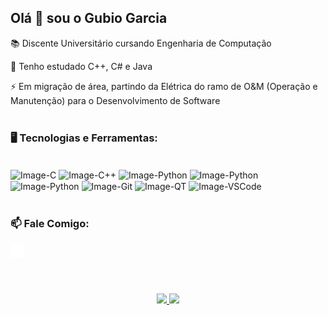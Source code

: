## Olá 👋 sou o Gubio Garcia

📚 Discente Universitário cursando Engenharia de Computação

🔭 Tenho estudado C++, C# e Java 

⚡ Em migração de área, partindo da Elétrica do ramo de O&M (Operação e Manutenção) para o Desenvolvimento de Software
</br>
</br>

### 🖥️ Tecnologias e Ferramentas:
<div style="display: inline_block"><br>
  <img align="center" alt="Image-C" height="35" width="45" src="https://cdn.jsdelivr.net/gh/devicons/devicon/icons/c/c-line.svg" />
  <img align="center" alt="Image-C++" height="35" width="45" src="https://cdn.jsdelivr.net/gh/devicons/devicon/icons/cplusplus/cplusplus-line.svg" />
<!--
  <img align="center" alt="Image-Csharp" height="35" width="45" src="https://cdn.jsdelivr.net/gh/devicons/devicon/icons/csharp/csharp-line.svg" />
-->
  <img align="center" alt="Image-Python" height="35" width="45" src="https://cdn.jsdelivr.net/gh/devicons/devicon/icons/python/python-original.svg" />
  <img align="center" alt="Image-Python" height="35" width="45" src="https://cdn.jsdelivr.net/gh/devicons/devicon/icons/html5/html5-original.svg" />
  <img align="center" alt="Image-Python" height="35" width="45" src="https://cdn.jsdelivr.net/gh/devicons/devicon/icons/css3/css3-original.svg" />
  <img align="center" alt="Image-Git" height="35" width="45" src="https://cdn.jsdelivr.net/gh/devicons/devicon/icons/git/git-original.svg" />
<!--
  <img align="center" alt="Image-GitHub" height="35" width="45" src="https://cdn.jsdelivr.net/gh/devicons/devicon/icons/github/github-original.svg" />
-->
  <img align="center" alt="Image-QT" height="35" width="45" src="https://img.shields.io/badge/Qt-41CD52?style=for-the-badge&logo=qt&logoColor=white" />
  <img align="center" alt="Image-VSCode" height="35" width="45" src="https://cdn.jsdelivr.net/gh/devicons/devicon/icons/vscode/vscode-original.svg" />
</div>
</br>


### 📫 Fale Comigo:
<!--
<a href="https://www.instagram.com/gubio_gs/" target="_blank"><img align="left" alt="Instagram" width="22px" src="https://github.com/Aakarsh-B/trying-repos/blob/master/insta.svg" />
-->
<a href="https://www.linkedin.com/in/gubio-garcia/" target="_blank"><img align="left" alt="LinkedIn" width="22px" src="https://github.com/Aakarsh-B/trying-repos/blob/master/linkedin.svg" />
</br>
</br>

</br>  
<p align="center">
<a href="https://github.com/GubioGarcia">
  <img height="150em" src="https://github-readme-stats-eight-theta.vercel.app/api?username=GubioGarcia&show_icons=true&theme=algolia&include_all_commits=true&count_private=true"/>
  <img height="150em"src="https://github-readme-stats-eight-theta.vercel.app/api/top-langs/?username=GubioGarcia&layout=compact&langs_count=8&theme=algolia"/>
</a>
</p>
<!-- Sugestões de paineis de Estastiticas do GitHub, ver repositórios <https://github.com/anuraghazra/github-readme-stats> e <https://github.com/jeniblodev/jeniblodev> -->
